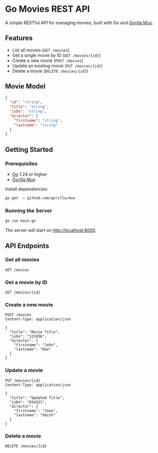 # Go Movies REST API

A simple RESTful API for managing movies, built with Go and [Gorilla Mux](https://github.com/gorilla/mux).

## Features

- List all movies (`GET /movies`)
- Get a single movie by ID (`GET /movies/{id}`)
- Create a new movie (`POST /movies`)
- Update an existing movie (`PUT /movies/{id}`)
- Delete a movie (`DELETE /movies/{id}`)

## Movie Model

```json
{
  "id": "string",
  "title": "string",
  "isbn": "string",
  "director": {
    "firstname": "string",
    "lastname": "string"
  }
}
```

## Getting Started

### Prerequisites

- [Go](https://golang.org/dl/) 1.24 or higher
- [Gorilla Mux](https://github.com/gorilla/mux)

Install dependencies:

```sh
go get -u github.com/gorilla/mux
```

### Running the Server

```sh
go run main.go
```

The server will start on [http://localhost:8000](http://localhost:8000).

## API Endpoints

### Get all movies

```
GET /movies
```

### Get a movie by ID

```
GET /movies/{id}
```

### Create a new movie

```
POST /movies
Content-Type: application/json

{
  "title": "Movie Title",
  "isbn": "123456",
  "director": {
    "firstname": "John",
    "lastname": "Doe"
  }
}
```

### Update a movie

```
PUT /movies/{id}
Content-Type: application/json

{
  "title": "Updated Title",
  "isbn": "654321",
  "director": {
    "firstname": "Jane",
    "lastname": "Smith"
  }
}
```

### Delete a movie

```
DELETE /movies/{id}
```

##